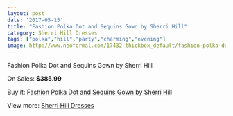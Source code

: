 ```yaml
---
layout: post
date: '2017-05-15'
title: "Fashion Polka Dot and Sequins Gown by Sherri Hill"
category: Sherri Hill Dresses
tags: ["polka","hill","party","charming","evening"]
image: http://www.neoformal.com/17432-thickbox_default/fashion-polka-dot-and-sequins-gown-by-sherri-hill.jpg
---
```

Fashion Polka Dot and Sequins Gown by Sherri Hill

On Sales: **$385.99**
<a href="https://www.neoformal.com/en/sherri-hill-dresses-2014/5711-fashion-polka-dot-and-sequins-gown-by-sherri-hill.html"><amp-img layout="responsive" width="600" height="600" src="//www.neoformal.com/17432-thickbox_default/fashion-polka-dot-and-sequins-gown-by-sherri-hill.jpg" alt="Fashion Polka Dot and Sequins Gown by Sherri Hill 0" /></a>
<a href="https://www.neoformal.com/en/sherri-hill-dresses-2014/5711-fashion-polka-dot-and-sequins-gown-by-sherri-hill.html"><amp-img layout="responsive" width="600" height="600" src="//www.neoformal.com/17434-thickbox_default/fashion-polka-dot-and-sequins-gown-by-sherri-hill.jpg" alt="Fashion Polka Dot and Sequins Gown by Sherri Hill 1" /></a>
<a href="https://www.neoformal.com/en/sherri-hill-dresses-2014/5711-fashion-polka-dot-and-sequins-gown-by-sherri-hill.html"><amp-img layout="responsive" width="600" height="600" src="//www.neoformal.com/17433-thickbox_default/fashion-polka-dot-and-sequins-gown-by-sherri-hill.jpg" alt="Fashion Polka Dot and Sequins Gown by Sherri Hill 2" /></a>

Buy it: [Fashion Polka Dot and Sequins Gown by Sherri Hill](https://www.neoformal.com/en/sherri-hill-dresses-2014/5711-fashion-polka-dot-and-sequins-gown-by-sherri-hill.html "Fashion Polka Dot and Sequins Gown by Sherri Hill")

View more: [Sherri Hill Dresses](https://www.neoformal.com/en/73-sherri-hill-dresses-2014 "Sherri Hill Dresses")